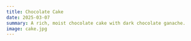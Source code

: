 ```yaml
---
title: Chocolate Cake
date: 2025-03-07
summary: A rich, moist chocolate cake with dark chocolate ganache.
image: cake.jpg
---
```

